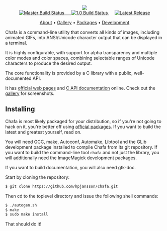 <!-- This file exists mostly to get a pretty page on git web hosts. See
  -- README (with no extension) for readable plaintext instructions, or
  -- go to https://hpjansson.org/chafa/ in a web browser -->

<p align="center">
<a href="https://hpjansson.org/chafa/">
  <img src="https://raw.githubusercontent.com/hpjansson/chafa/master/docs/chafa-logo.gif" />
</a>
<br />

<a href="https://travis-ci.com/hpjansson/chafa/branches" rel="nofollow">
<img src="https://img.shields.io/travis/com/hpjansson/chafa/master.svg?label=master&style=for-the-badge" alt="Master Build Status" />
&emsp;
<img src="https://img.shields.io/travis/com/hpjansson/chafa/1.0.svg?label=1.0&style=for-the-badge" alt="1.0 Build Status" />
</a>
&emsp;
<a href="https://hpjansson.org/chafa/download/">
<img src="https://img.shields.io/github/release/hpjansson/chafa.svg?style=for-the-badge" alt="Latest Release" />
</a>
<br />

<span style="display:block;text-align:center"><a href="https://hpjansson.org/chafa/">About</a> • <a href="https://hpjansson.org/chafa/gallery/">Gallery</a> • <a href="https://hpjansson.org/chafa/download/">Packages</a> • <a href="https://hpjansson.org/chafa/development/">Development</a></span>
</p>

Chafa is a command-line utility that converts all kinds of images, including
animated GIFs, into ANSI/Unicode character output that can be displayed in a
terminal.

It is highly configurable, with support for alpha transparency and multiple
color modes and color spaces, combining selectable ranges of Unicode
characters to produce the desired output.

The core functionality is provided by a C library with a public,
well-documented API.

It has [official web pages](https://hpjansson.org/chafa/) and [C API
documentation](https://hpjansson.org/chafa/ref/) online. Check out the
[gallery](https://hpjansson.org/chafa/gallery/) for screenshots.

## Installing

Chafa is most likely packaged for your distribution, so if you're not
going to hack on it, you're better off using
[official packages](https://hpjansson.org/chafa/download/). If you want to
build the latest and greatest yourself, read on.

You will need GCC, make, Autoconf, Automake, Libtool and the GLib
development package installed to compile Chafa from its git repository. If
you want to build the command-line tool `chafa` and not just the library,
you will additionally need the ImageMagick development packages.

If you want to build documentation, you will also need gtk-doc.

Start by cloning the repository:

```sh
$ git clone https://github.com/hpjansson/chafa.git
```

Then cd to the toplevel directory and issue the following shell commands:

```sh
$ ./autogen.sh
$ make
$ sudo make install
```

That should do it!
